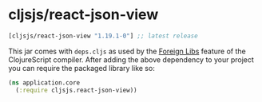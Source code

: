 # cljsjs/react-json-view

[](dependency)
```clojure
[cljsjs/react-json-view "1.19.1-0"] ;; latest release
```
[](/dependency)

This jar comes with `deps.cljs` as used by the [Foreign Libs][flibs] feature
of the ClojureScript compiler. After adding the above dependency to your project
you can require the packaged library like so:

```clojure
(ns application.core
  (:require cljsjs.react-json-view))
```

[flibs]: https://clojurescript.org/reference/packaging-foreign-deps